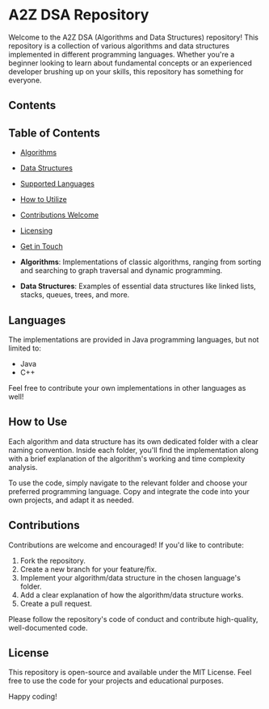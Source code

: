 # A2Z DSA Repository

Welcome to the A2Z DSA (Algorithms and Data Structures) repository! This repository is a collection of various algorithms and data structures implemented in different programming languages. Whether you're a beginner looking to learn about fundamental concepts or an experienced developer brushing up on your skills, this repository has something for everyone.

## Contents
## Table of Contents

- [Algorithms](#algorithms)
- [Data Structures](#data-structures)
- [Supported Languages](#languages)
- [How to Utilize](#how-to-utilize)
- [Contributions Welcome](#contributions-welcome)
- [Licensing](#licensing)
- [Get in Touch](#get-in-touch)

- **Algorithms**: Implementations of classic algorithms, ranging from sorting and searching to graph traversal and dynamic programming.

- **Data Structures**: Examples of essential data structures like linked lists, stacks, queues, trees, and more.

## Languages

The implementations are provided in Java programming languages,  but not limited to:

- Java
- C++

Feel free to contribute your own implementations in other languages as well!

## How to Use

Each algorithm and data structure has its own dedicated folder with a clear naming convention. Inside each folder, you'll find the implementation along with a brief explanation of the algorithm's working and time complexity analysis.

To use the code, simply navigate to the relevant folder and choose your preferred programming language. Copy and integrate the code into your own projects, and adapt it as needed.

## Contributions

Contributions are welcome and encouraged! If you'd like to contribute:

1. Fork the repository.
2. Create a new branch for your feature/fix.
3. Implement your algorithm/data structure in the chosen language's folder.
4. Add a clear explanation of how the algorithm/data structure works.
5. Create a pull request.

Please follow the repository's code of conduct and contribute high-quality, well-documented code.

## License

This repository is open-source and available under the MIT License. Feel free to use the code for your projects and educational purposes.



Happy coding!
